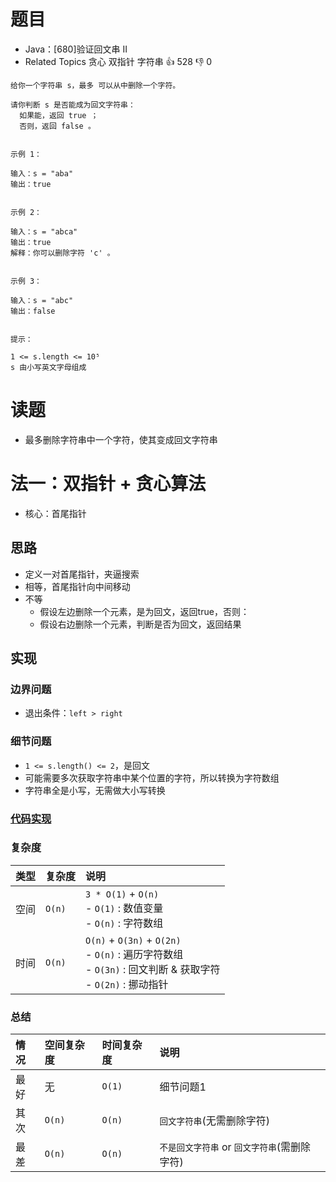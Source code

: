 # 题目

- Java：[680]验证回文串 II
- Related Topics 贪心 双指针 字符串 👍 528 👎 0

```text
给你一个字符串 s，最多 可以从中删除一个字符。 

请你判断 s 是否能成为回文字符串：
  如果能，返回 true ；
  否则，返回 false 。 


示例 1： 

输入：s = "aba"
输出：true


示例 2： 

输入：s = "abca"
输出：true
解释：你可以删除字符 'c' 。


示例 3： 

输入：s = "abc"
输出：false 


提示： 

1 <= s.length <= 10⁵ 
s 由小写英文字母组成 
```

# 读题

- 最多删除字符串中一个字符，使其变成回文字符串

# 法一：双指针 + 贪心算法

- 核心：首尾指针

## 思路

- 定义一对首尾指针，夹逼搜索
- 相等，首尾指针向中间移动
- 不等
  - 假设左边删除一个元素，是为回文，返回true，否则：
  - 假设右边删除一个元素，判断是否为回文，返回结果

## 实现

### 边界问题

- 退出条件：`left > right`

### 细节问题

- `1 <= s.length() <= 2`，是回文
- 可能需要多次获取字符串中某个位置的字符，所以转换为字符数组
- 字符串全是小写，无需做大小写转换

### [代码实现](Demo01.java)

### 复杂度

类型 | 复杂度 | 说明
:--- |:--- |:---
空间 | `O(n)` | `3 * O(1)` + `O(n)` </br> - `O(1)` : 数值变量 </br> - `O(n)` : 字符数组
时间 | `O(n)` | `O(n)` + `O(3n)` + `O(2n)` </br> - `O(n)` : 遍历字符数组 </br> - `O(3n)` : 回文判断 & 获取字符 </br> - `O(2n)` : 挪动指针

### 总结

情况 | 空间复杂度 | 时间复杂度 | 说明
:--- |:--- |:--- |:---
最好 | 无 | `O(1)` | 细节问题1
其次 | `O(n)` | `O(n)` | `回文字符串`(无需删除字符)
最差 | `O(n)` | `O(n)` | `不是回文字符串` or `回文字符串`(需删除字符)
